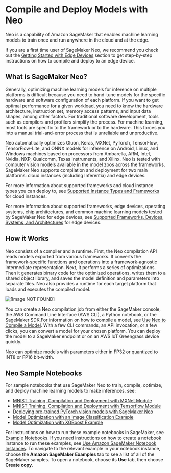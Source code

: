 # Compile and Deploy Models with Neo<a name="neo"></a>

Neo is a capability of Amazon SageMaker that enables machine learning models to train once and run anywhere in the cloud and at the edge\. 

If you are a first time user of SageMaker Neo, we recommend you check out the [Getting Started with Edge Devices](https://docs.aws.amazon.com/sagemaker/latest/dg/neo-getting-started-edge.html) section to get step\-by\-step instructions on how to compile and deploy to an edge device\. 

## What is SageMaker Neo?<a name="neo-what-it-is"></a>

Generally, optimizing machine learning models for inference on multiple platforms is difficult because you need to hand\-tune models for the specific hardware and software configuration of each platform\. If you want to get optimal performance for a given workload, you need to know the hardware architecture, instruction set, memory access patterns, and input data shapes, among other factors\. For traditional software development, tools such as compilers and profilers simplify the process\. For machine learning, most tools are specific to the framework or to the hardware\. This forces you into a manual trial\-and\-error process that is unreliable and unproductive\.

Neo automatically optimizes Gluon, Keras, MXNet, PyTorch, TensorFlow, TensorFlow\-Lite, and ONNX models for inference on Android, Linux, and Windows machines based on processors from Ambarella, ARM, Intel, Nvidia, NXP, Qualcomm, Texas Instruments, and Xilinx\. Neo is tested with computer vision models available in the model zoos across the frameworks\. SageMaker Neo supports compilation and deployment for two main platforms: cloud instances \(including Inferentia\) and edge devices\.

For more information about supported frameworks and cloud instance types you can deploy to, see [Supported Instance Types and Frameworks](neo-supported-cloud.md) for cloud instances\.

For more information about supported frameworks, edge devices, operating systems, chip architectures, and common machine learning models tested by SageMaker Neo for edge devices, see [Supported Frameworks, Devices, Systems, and Architectures](neo-supported-devices-edge.md) for edge devices\.

## How it Works<a name="neo-how-it-works"></a>

Neo consists of a compiler and a runtime\. First, the Neo compilation API reads models exported from various frameworks\. It converts the framework\-specific functions and operations into a framework\-agnostic intermediate representation\. Next, it performs a series of optimizations\. Then it generates binary code for the optimized operations, writes them to a shared object library, and saves the model definition and parameters into separate files\. Neo also provides a runtime for each target platform that loads and executes the compiled model\.

![\[Image NOT FOUND\]](http://docs.aws.amazon.com/sagemaker/latest/dg/images/neo/neo_how_it_works.png)

You can create a Neo compilation job from either the SageMaker console, the AWS Command Line Interface \(AWS CLI\), a Python notebook, or the SageMaker SDK\.For information on how to compile a model, see [Use Neo to Compile a Model](neo-job-compilation.md)\. With a few CLI commands, an API invocation, or a few clicks, you can convert a model for your chosen platform\. You can deploy the model to a SageMaker endpoint or on an AWS IoT Greengrass device quickly\.

Neo can optimize models with parameters either in FP32 or quantized to INT8 or FP16 bit\-width\.

## Neo Sample Notebooks<a name="neo-sample-notebooks"></a>

For sample notebooks that use SageMaker Neo to train, compile, optimize, and deploy machine learning models to make inferences, see: 
+ [MNIST Training, Compilation and Deployment with MXNet Module](https://sagemaker-examples.readthedocs.io/en/latest/sagemaker_neo_compilation_jobs/mxnet_mnist/mxnet_mnist_neo.html)
+ [MNIST Training, Compilation and Deployment with Tensorflow Module](https://sagemaker-examples.readthedocs.io/en/latest/sagemaker_neo_compilation_jobs/tensorflow_distributed_mnist/tensorflow_distributed_mnist_neo.html)
+ [Deploying pre\-trained PyTorch vision models with SageMaker Neo](https://sagemaker-examples.readthedocs.io/en/latest/sagemaker_neo_compilation_jobs/pytorch_torchvision/pytorch_torchvision_neo.html)
+ [Model Optimization with an Image Classification Example](https://sagemaker-examples.readthedocs.io/en/latest/sagemaker_neo_compilation_jobs/imageclassification_caltech/Image-classification-fulltraining-highlevel-neo.html)
+ [Model Optimization with XGBoost Example](https://sagemaker-examples.readthedocs.io/en/latest/sagemaker_neo_compilation_jobs/xgboost_customer_churn/xgboost_customer_churn_neo.html)

For instructions on how to run these example notebooks in SageMaker, see [Example Notebooks](howitworks-nbexamples.md)\. If you need instructions on how to create a notebook instance to run these examples, see [Use Amazon SageMaker Notebook Instances](nbi.md)\. To navigate to the relevant example in your notebook instance, choose the **Amazon SageMaker Examples** tab to see a list of all of the SageMaker samples\. To open a notebook, choose its **Use** tab, then choose **Create copy**\.
